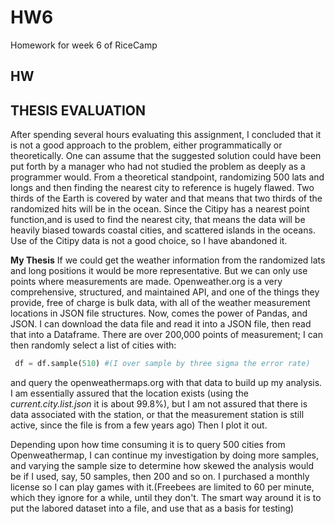 # HW6
Homework for week 6 of RiceCamp
## HW 





## THESIS EVALUATION

After spending several hours evaluating this assignment, I concluded that it is not a good approach to the problem, either programmatically or theoretically.  One can assume that the suggested solution could have been put forth by a manager who had not studied the problem as deeply as a programmer would.  From a theoretical standpoint, randomizing 500 lats and longs and then finding the nearest city to reference is hugely flawed.  Two thirds of the Earth is covered by water and that means that two thirds of the randomized hits will be in the ocean.  Since the Citipy has a nearest point function,and is used to find the nearest city, that means the data will be heavily biased towards coastal cities, and scattered islands in the oceans.  Use of the Citipy data is not a good choice, so I have abandoned it.  

**My Thesis**
If we could get the weather information from the randomized lats and long positions it would be more representative.  But we can only use points where  measurements are made.  Openweather.org is a very comprehensive, structured, and maintained API, and one of the things they provide, free of charge is bulk data, with all of the weather measurement locations in JSON file structures.  Now, comes the power of Pandas, and JSON.  I can download the data file and read it into a JSON file, then read that into a Dataframe.  There are over 200,000 points of measurement; I can then randomly select a list of cities with:

```Python
 df = df.sample(510) #(I over sample by three sigma the error rate)
```

and query the openweathermaps.org with that data to build up my analysis.  I am essentially assured that the location exists (using the *current.city.list.json* it is about 99.8%), but I am not assured that there is data associated with the station, or that the measurement station is still active, since the file is from a few years ago) Then I plot it out.

Depending upon how time consuming it is to query 500 cities from Openweathermap, I can continue my investigation by doing more samples, and varying the sample size to determine how skewed the analysis would be if I used, say, 50 samples, then 200 and so on.  I purchased a monthly license so I can play games with it.(Freebees are limited to 60 per minute, which they ignore for a while, until they don't. The smart way around it is to put the labored dataset into a file, and use that as a basis for testing)

